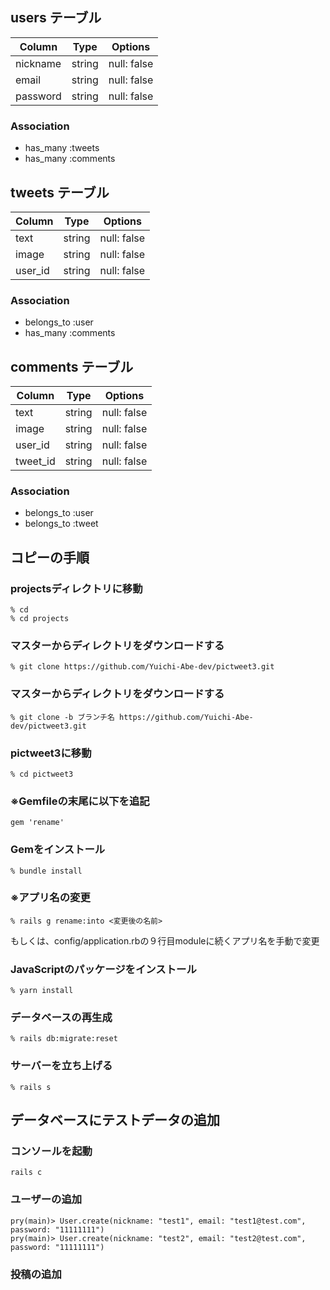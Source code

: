 ## users テーブル

| Column   | Type   | Options     |
| -------- | ------ | ----------- |
| nickname | string | null: false |
| email    | string | null: false |
| password | string | null: false |

### Association

- has_many :tweets
- has_many :comments

## tweets テーブル

| Column   | Type   | Options     |
| -------- | ------ | ----------- |
| text     | string | null: false |
| image    | string | null: false |
| user_id  | string | null: false |

### Association
- belongs_to :user
- has_many :comments

## comments テーブル

| Column   | Type   | Options     |
| -------- | ------ | ----------- |
| text     | string | null: false |
| image    | string | null: false |
| user_id  | string | null: false |
| tweet_id | string | null: false |

### Association
- belongs_to :user
- belongs_to :tweet

## コピーの手順

### projectsディレクトリに移動
```
% cd
% cd projects
```
### マスターからディレクトリをダウンロードする
```
% git clone https://github.com/Yuichi-Abe-dev/pictweet3.git
```
### マスターからディレクトリをダウンロードする
```
% git clone -b ブランチ名 https://github.com/Yuichi-Abe-dev/pictweet3.git
```
### pictweet3に移動
```
% cd pictweet3
```
### ※Gemfileの末尾に以下を追記
```
gem 'rename'
```
### Gemをインストール
```
% bundle install
```
### ※アプリ名の変更
```
% rails g rename:into <変更後の名前>
```

もしくは、config/application.rbの９行目moduleに続くアプリ名を手動で変更

### JavaScriptのパッケージをインストール
```
% yarn install
```
### データベースの再生成
```
% rails db:migrate:reset
```
### サーバーを立ち上げる
```
% rails s
```

## データベースにテストデータの追加

### コンソールを起動
```
rails c
```
### ユーザーの追加
```
pry(main)> User.create(nickname: "test1", email: "test1@test.com", password: "11111111")
pry(main)> User.create(nickname: "test2", email: "test2@test.com", password: "11111111")
```

### 投稿の追加
